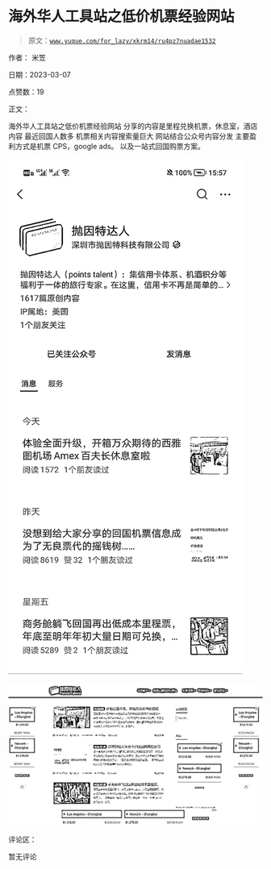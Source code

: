 # 海外华人工具站之低价机票经验网站

> 原文：[`www.yuque.com/for_lazy/xkrm14/ru4pz7nuadae1532`](https://www.yuque.com/for_lazy/xkrm14/ru4pz7nuadae1532)

作者： 米笠 

日期：2023-03-07 

点赞数：19 

正文： 

海外华人工具站之低价机票经验网站 分享的内容是里程兑换机票，休息室，酒店内容 最近回国人数多 机票相关内容搜索量巨大 网站结合公众号内容分发 主要盈利方式是机票 CPS，google ads。 以及一站式回国购票方案。 

![](img/f9dd6f87e84175439cbd1ace5f01e9ce.png)  

![](img/0c2707f2874a1b57c71dc68f1c91f0de.png)  

评论区： 

暂无评论 

